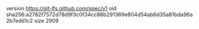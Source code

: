 version https://git-lfs.github.com/spec/v1
oid sha256:a2782f7572d78d9f3c0f34cc88b291369e804d54ab6d35a81bda96a2b7edd1c2
size 2909
